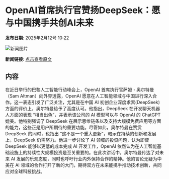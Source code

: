 # OpenAI首席执行官赞扬DeepSeek：愿与中国携手共创AI未来

**发布日期**: 2025年2月12号 10:22

![新闻图片](https://pic.chinaz.com/picmap/202502051542244255_2.jpg)

**新闻链接**: [点击查看原文](https://www.aibase.com/zh/news/15284)

## 内容

在近日举行的巴黎人工智能行动峰会上，OpenAI 首席执行官萨姆・奥尔特曼（Sam Altman）向外界透露，OpenAI 愿意在人工智能领域与中国进行深入合作。这一表态引发了广泛关注，尤其是在中国 AI 初创企业深度求索(DeepSeek)方面的评价上，奥尔特曼给予了高度认可。他指出，DeepSeek 在开发聊天机器人方面的表现 “相当出色”，并表示该公司的 AI 模型可以与 OpenAI 的 ChatGPT 媲美。他特别强调了 DeepSeek 在展示思维链条以及支持大规模免费应用等方面的能力，这些正是用户所期待的重要功能。尽管如此，奥尔特曼在赞赏 DeepSeek 的同时，也指出 “这不是一个重大更新”，暗示在持续的创新和发展上，DeepSeek 仍需努力。他进一步讨论了 AI 领域的投资问题，认为即使 DeepSeek 能够以更低的成本完成 AI 开发工作，OpenAI 依然认为在人工智能基础设施上的持续性大规模投资是至关重要的。在此次讲话中，奥尔特曼传达了对未来 AI 发展的乐观态度，同时也呼吁行业内外保持合作的精神。他的言论无疑为中美在 AI 领域的合作打开了新的大门，期待双方在未来能携手推动技术创新，共同应对全球科技挑战。
